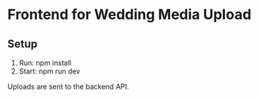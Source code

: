 # Frontend for Wedding Media Upload

## Setup

1. Run: npm install
2. Start: npm run dev

Uploads are sent to the backend API.
